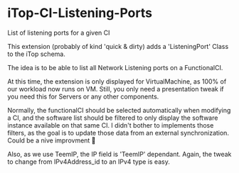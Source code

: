 # iTop-CI-Listening-Ports
List of listening ports for a given CI

This extension (probably of kind 'quick & dirty) adds a 'ListeningPort' Class to the iTop schema.

The idea is to be able to list all Network Listening ports on a FunctionalCI.

At this time, the extension is only displayed for VirtualMachine, as 100% of our workload now runs on VM. Still, you only need a presentation tweak if you need this for Servers or any other components.

Normally, the functionalCI should be selected automatically when modifying a CI, and the software list should be filtered to only display the software instance available on that same CI. I didn't bother to implements those filters, as the goal is to update those data from an external synchronization. Could be a nive improvment 🙂

Also, as we use TeemIP, the IP field is 'TeemIP' dependant. Again, the tweak to change from IPv4Address_id to an IPv4 type is easy.
